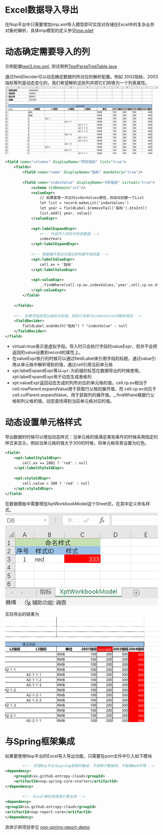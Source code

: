 # Excel数据导入导出

在Nop平台中只需要增加imp.xml导入模型即可实现对存储在Excel中的复杂业务对象的解析，具体imp模型的定义参见[imp.xdef](https://gitee.com/canonical-entropy/nop-entropy/blob/master/nop-xdefs/src/main/resources/_vfs/nop/schema/excel/imp.xdef)

# 动态确定需要导入的列

示例配置[test3.imp.xml](https://gitee.com/canonical-entropy/nop-entropy/blob/master/nop-biz/src/test/resources/_vfs/nop/test/imp/test3.imp.xml),
测试用例[TestParseTreeTable.java](https://gitee.com/canonical-entropy/nop-entropy/blob/master/nop-biz/src/test/java/io/nop/biz/impl/TestParseTreeTable.java)

通过fieldDecider可以动态确定数据列所对应的解析配置。例如 2002指标、2003指标等列是动态变化的，我们希望解析这些列并把它们转换为一个列表属性。
![](excel-import/import-dynamic-col.png)

````xml
<field name="columns" displayName="项目指标" list="true">
    <fields>
        <field name="name" displayName="指标" mandatory="true"/>
        
        <field name="indexValue" displayName="X年指标" virtual="true">
            <schema stdDomain="int"/>
            <valueExpr>
                // 如果是第一次访问indexValues属性，则自动创建一个List
                let list = record.makeList('indexValues')
                let year = fieldLabel.$removeTail('指标').$toInt()
                list.add({ year, value})
            </valueExpr>

            <xpt:labelExpandExpr>
                <!-- 外部传入的年份列表数据 -->
                indexYears
            </xpt:labelExpandExpr>

            <!-- 根据展开表达式值动态构建字段标题 -->
            <xpt:labelValueExpr>
                cell.ev + '指标'
            </xpt:labelValueExpr>

            <xpt:valueExpr>
                _.findWhere(cell.rp.ev.indexValues,'year',cell.cp.ev.$toInt()).value
            </xpt:valueExpr>            
        </field>

    </fields>

    <!-- 如果字段标签以指标为后缀，则执行名称为indexValue的解析规则 -->
    <fieldDecider>
        fieldLabel.endsWith("指标") ? "indexValue" : null
    </fieldDecider>
</field>
````

* virtual=true表示是虚拟字段。导入时只会执行字段的valueExpr，但并不会把返回的value设置到record的属性上。
* 在valueExpr执行的时候可以通过fieldLabel来引用字段的标题，通过value引用从单元格中解析得到的值，通过cell引用当前单元格
* xpt:labelExpandExpr等以`xpt:`为前缀的标签在数据导出的时候使用。xpt:labelExpandExpr用于动态生成表格列
* xpt:valueExpr返回动态生成的列所对应的单元格的值。cell.rp.ev相当于 cell.rowParent.expandValue用于获取行父格的展开值，而
cell.cp.ev对应于cell.colParent.expandValue，用于获取列的展开值。_.findWhere根据行父格和列父格的值，动态查找得到当前单元格对应的值。

# 动态设置单元格样式
导出数据的时候可以增加动态样式：当单元格的值满足某些条件的时候采用指定的样式来显示。例如当单元格的值大于300的时候，将单元格背景设置为红色。

````xml
<field>
    <xpt:labelStyleIdExpr>
        cell.ev == 2002 ? 'red' : null
    </xpt:labelStyleIdExpr>

    <xpt:styleIdExpr>
        cell.value > 300 ? 'red' : null
    </xpt:styleIdExpr>
</field>
````

在数据模板中需要增加XptWorkbookModel这个Sheet页，在其中定义命名样式。
![](excel-import/named-styles.png)

实际导出的结果为
![](excel-import/export-with-style.png)


# 与Spring框架集成
如果要使用Nop平台的Excel导入导出功能，只需要在pom文件中引入如下模块

````xml
        <!-- 实现Nop平台与spring框架的集成，不依赖于数据库，不依赖Web环境 -->
<dependency>
    <groupId>io.github.entropy-cloud</groupId>
    <artifactId>nop-spring-core-starter</artifactId>
</dependency>

        <!-- Excel解析和报表引擎支持 -->
<dependency>
<groupId>io.github.entropy-cloud</groupId>
<artifactId>nop-report-core</artifactId>
</dependency>

````

具体示例项目参见 [nop-spring-report-demo](https://gitee.com/canonical-entropy/nop-entropy/tree/master/nop-demo/nop-spring-report-demo)